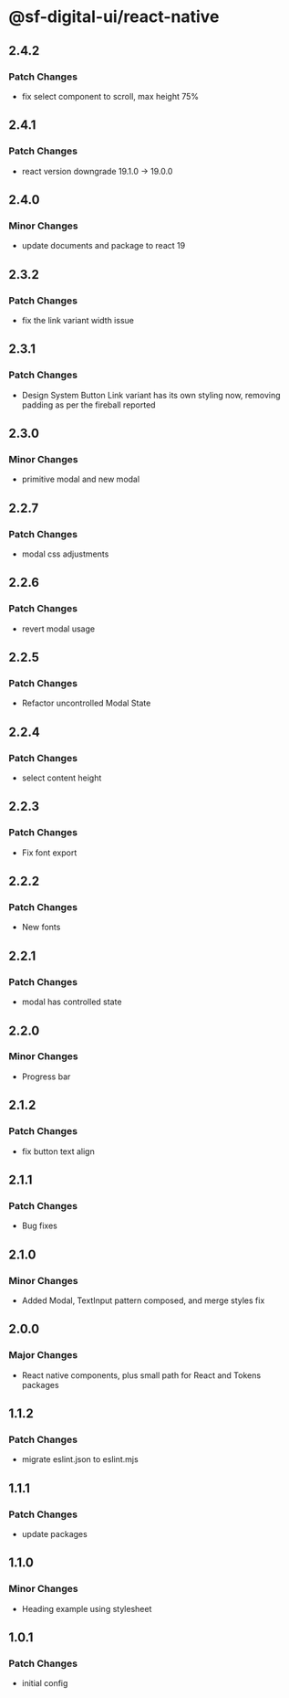 # @sf-digital-ui/react-native

## 2.4.2

### Patch Changes

- fix select component to scroll, max height 75%

## 2.4.1

### Patch Changes

- react version downgrade 19.1.0 -> 19.0.0

## 2.4.0

### Minor Changes

- update documents and package to react 19

## 2.3.2

### Patch Changes

- fix the link variant width issue

## 2.3.1

### Patch Changes

- Design System Button Link variant has its own styling now, removing padding as per the fireball reported

## 2.3.0

### Minor Changes

- primitive modal and new modal

## 2.2.7

### Patch Changes

- modal css adjustments

## 2.2.6

### Patch Changes

- revert modal usage

## 2.2.5

### Patch Changes

- Refactor uncontrolled Modal State

## 2.2.4

### Patch Changes

- select content height

## 2.2.3

### Patch Changes

- Fix font export

## 2.2.2

### Patch Changes

- New fonts

## 2.2.1

### Patch Changes

- modal has controlled state

## 2.2.0

### Minor Changes

- Progress bar

## 2.1.2

### Patch Changes

- fix button text align

## 2.1.1

### Patch Changes

- Bug fixes

## 2.1.0

### Minor Changes

- Added Modal, TextInput pattern composed, and merge styles fix

## 2.0.0

### Major Changes

- React native components, plus small path for React and Tokens packages

## 1.1.2

### Patch Changes

- migrate eslint.json to eslint.mjs

## 1.1.1

### Patch Changes

- update packages

## 1.1.0

### Minor Changes

- Heading example using stylesheet

## 1.0.1

### Patch Changes

- initial config
